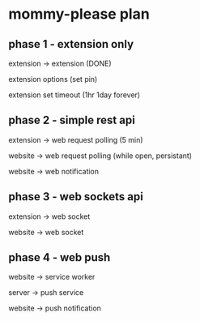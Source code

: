 # mommy-please plan

## phase 1 - extension only

 extension -> extension (DONE)

 extension options (set pin)
 
 extension set timeout (1hr 1day forever)

## phase 2 - simple rest api

 extension -> web request polling (5 min)

 website -> web request polling (while open, persistant)
 
 website -> web notification

## phase 3 - web sockets api

 extension -> web socket
 
 website -> web socket

## phase 4 - web push

 website -> service worker
 
 server -> push service
 
 website -> push notification